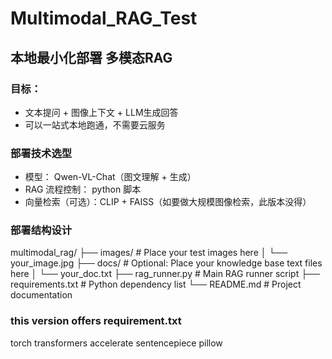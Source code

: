 # Multimodal_RAG_Test
## 本地最小化部署 多模态RAG
### 目标：
- 文本提问 + 图像上下文 + LLM生成回答
- 可以一站式本地跑通，不需要云服务
### 部署技术选型
- 模型： Qwen-VL-Chat（图文理解 + 生成）
- RAG 流程控制： python 脚本
- 向量检索（可选）：CLIP + FAISS（如要做大规模图像检索，此版本没得）
### 部署结构设计
multimodal_rag/
├── images/                 # Place your test images here
│   └── your_image.jpg
├── docs/                   # Optional: Place your knowledge base text files here
│   └── your_doc.txt
├── rag_runner.py           # Main RAG runner script
├── requirements.txt        # Python dependency list
└── README.md               # Project documentation

### this version offers requirement.txt
torch
transformers
accelerate
sentencepiece
pillow
